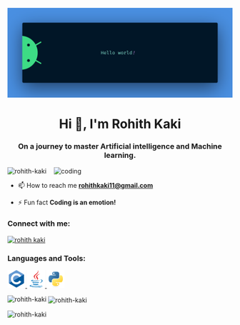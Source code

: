 ![logo](https://github.com/Rohith-Kaki/Rohith-Kaki/blob/main/banner.png)
<h1 align="center">Hi 👋, I'm Rohith Kaki</h1>
<h3 align="center">On a journey to master Artificial intelligence and Machine learning.</h3>
<img align="right" alt="coding" width="400" src="https://camo.githubusercontent.com/97d0c0c4209208d8ec9573c7e213e05872a9f59b703868647b559b77af601cc6/68747470733a2f2f692e70696e696d672e636f6d2f6f726967696e616c732f65382f66342f35332f65386634353334363961336563393765636433353464663436356437333931332e676966">
<p align="left"> <img src="https://komarev.com/ghpvc/?username=rohith-kaki&label=Profile%20views&color=0e75b6&style=flat" alt="rohith-kaki" /> </p>

- 📫 How to reach me **rohithkaki11@gmail.com**

- ⚡ Fun fact **Coding is an emotion!**

<h3 align="left">Connect with me:</h3>
<p align="left">
<a href="https://linkedin.com/in/rohith kaki" target="blank"><img align="center" src="https://raw.githubusercontent.com/rahuldkjain/github-profile-readme-generator/master/src/images/icons/Social/linked-in-alt.svg" alt="rohith kaki" height="30" width="40" /></a>
</p>

<h3 align="left">Languages and Tools:</h3>
<p align="left"> <a href="https://www.cprogramming.com/" target="_blank" rel="noreferrer"> <img src="https://raw.githubusercontent.com/devicons/devicon/master/icons/c/c-original.svg" alt="c" width="40" height="40"/> </a> <a href="https://www.java.com" target="_blank" rel="noreferrer"> <img src="https://raw.githubusercontent.com/devicons/devicon/master/icons/java/java-original.svg" alt="java" width="40" height="40"/> </a> <a href="https://www.python.org" target="_blank" rel="noreferrer"> <img src="https://raw.githubusercontent.com/devicons/devicon/master/icons/python/python-original.svg" alt="python" width="40" height="40"/> </a> </p>

<p><img align="left" src="https://github-readme-stats.vercel.app/api/top-langs?username=rohith-kaki&show_icons=true&locale=en&layout=compact" alt="rohith-kaki" /></p>

<p>&nbsp;<img align="center" src="https://github-readme-stats.vercel.app/api?username=rohith-kaki&show_icons=true&locale=en" alt="rohith-kaki" /></p>

<p><img align="center" src="https://github-readme-streak-stats.herokuapp.com/?user=rohith-kaki&" alt="rohith-kaki" /></p>
